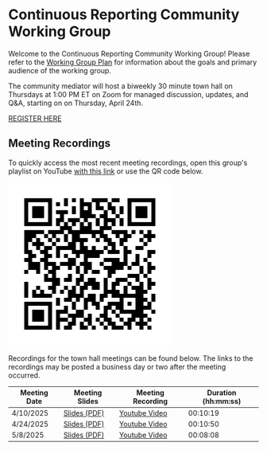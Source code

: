 # Continuous Reporting Community Working Group
Welcome to the Continuous Reporting Community Working Group! Please refer to the [Working Group Plan](./plan.md) for information about the goals and primary audience of the working group.

The community mediator will host a biweekly 30 minute town hall on Thursdays at 1:00 PM ET on Zoom for managed discussion, updates, and Q&A, starting on on Thursday, April 24th.

[REGISTER HERE](https://gsa.zoomgov.com/meeting/register/j-jCL-LLTi2uWTRMdrWBzw)

## Meeting Recordings

To quickly access the most recent meeting recordings, open this group's playlist on YouTube [with this link](https://www.youtube.com/playlist?list=PL1orhY9kSkzQghZZQB4W5SoZKmhyZ0j_k) or use the QR code below.

![QR Code for Continuous Reporting Community Working Group Playlist on the FedRAMP YouTube channel](./assets/playlist.png)

Recordings for the town hall meetings can be found below. The links to the recordings may be posted a business day or two after the meeting occurred. 

| Meeting Date | Meeting Slides     | Meeting Recording | Duration (hh:mm:ss) |
|--------------|--------------------|-------------------|------------------|
| 4/10/2025    | [Slides (PDF)](./assets/cr_cwg_20250410.pdf) | [Youtube Video](https://www.youtube.com/watch?v=juTMrGv4KR8) | 00:10:19 |
| 4/24/2025    | [Slides (PDF)](./assets/cr_cwg_20250424.pdf) | [Youtube Video](https://www.youtube.com/watch?v=gC5kdU0FY5k) | 00:10:50 |
| 5/8/2025     | [Slides (PDF)](./assets/cr_cwg_20250508.pdf) | [Youtube Video](https://www.youtube.com/watch?v=qIKmSwJArhg) | 00:08:08 |
